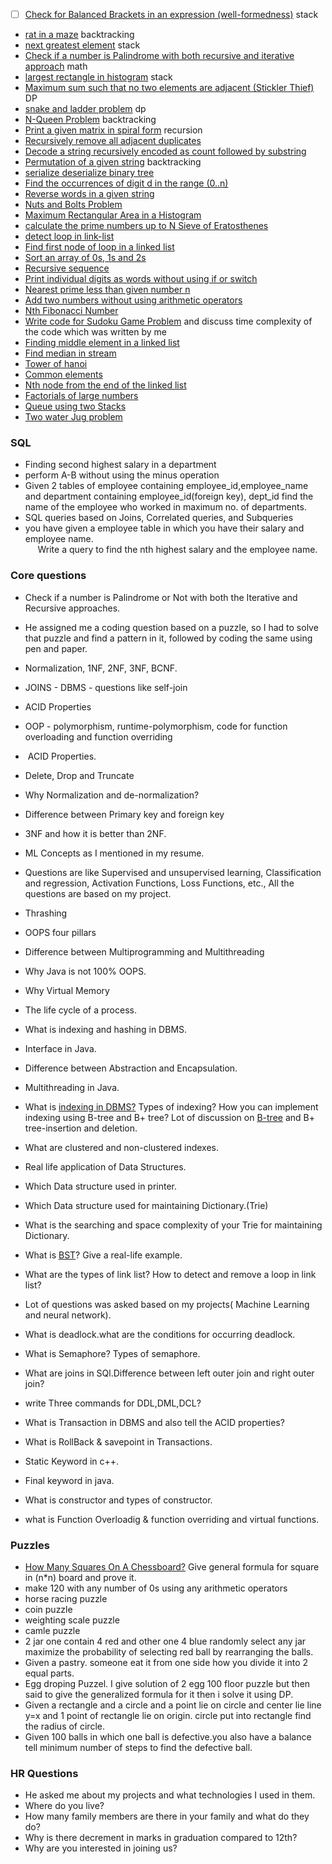 
- [ ] [Check for Balanced Brackets in an expression (well-formedness)](https://www.geeksforgeeks.org/check-for-balanced-parentheses-in-an-expression/) stack
- [rat in a maze](https://www.geeksforgeeks.org/rat-in-a-maze/) backtracking
- [next greatest element](https://www.geeksforgeeks.org/next-greater-element/) stack 
- [Check if a number is Palindrome with both recursive and iterative approach](https://www.geeksforgeeks.org/check-if-a-number-is-palindrome/) math
- [largest rectangle in histogram](https://leetcode.com/problems/largest-rectangle-in-histogram/) stack
- [Maximum sum such that no two elements are adjacent (Stickler Thief)](https://www.geeksforgeeks.org/maximum-sum-such-that-no-two-elements-are-adjacent/) DP
- [snake and ladder problem](https://www.geeksforgeeks.org/snake-ladder-problem-2/) dp
- [N-Queen Problem](https://www.geeksforgeeks.org/n-queen-problem-backtracking-3/) backtracking
- [Print a given matrix in spiral form](https://www.geeksforgeeks.org/print-a-given-matrix-in-spiral-form/) recursion
- [Recursively remove all adjacent duplicates](https://www.geeksforgeeks.org/recursively-remove-adjacent-duplicates-given-string/)
- [Decode a string recursively encoded as count followed by substring](https://www.geeksforgeeks.org/decode-string-recursively-encoded-count-followed-substring/)
- [Permutation of a given string](https://practice.geeksforgeeks.org/problems/permutations-of-a-given-string2041/1) backtracking
- [serialize deserialize binary tree](https://practice.geeksforgeeks.org/problems/serialize-and-deserialize-a-binary-tree/1)
- [Find the occurrences of digit d in the range (0..n) ](https://www.geeksforgeeks.org/find-the-occurrences-of-y-in-the-range-of-x/)
- [Reverse words in a given string](https://practice.geeksforgeeks.org/problems/reverse-words-in-a-given-string5459/1)
- [Nuts and Bolts Problem](https://practice.geeksforgeeks.org/problems/nuts-and-bolts-problem0431/1)
- [Maximum Rectangular Area in a Histogram](https://practice.geeksforgeeks.org/problems/maximum-rectangular-area-in-a-histogram-1587115620/1)
- [calculate the prime numbers up to N Sieve of Eratosthenes](https://practice.geeksforgeeks.org/problems/sieve-of-eratosthenes5242/1)
- [detect loop in link-list](https://practice.geeksforgeeks.org/problems/detect-loop-in-linked-list/1)
- [Find first node of loop in a linked list](https://www.geeksforgeeks.org/find-first-node-of-loop-in-a-linked-list/)
- [Sort an array of 0s, 1s and 2s](https://practice.geeksforgeeks.org/problems/sort-an-array-of-0s-1s-and-2s4231/1)
- [Recursive sequence](https://practice.geeksforgeeks.org/problems/recursive-sequence1611/1)
- [Print individual digits as words without using if or switch](https://www.geeksforgeeks.org/print-individual-digits-as-words-without-using-if-or-switch/)
- [Nearest prime less than given number n](https://www.geeksforgeeks.org/nearest-prime-less-given-number-n/)
- [Add two numbers without using arithmetic operators](https://www.geeksforgeeks.org/add-two-numbers-without-using-arithmetic-operators/)
- [Nth Fibonacci Number](https://practice.geeksforgeeks.org/problems/nth-fibonacci-number1335/1)
- [Write code for Sudoku Game Problem](https://practice.geeksforgeeks.org/problems/solve-the-sudoku/0) and discuss time complexity of the code which was written by me
- [Finding middle element in a linked list](https://practice.geeksforgeeks.org/problems/finding-middle-element-in-a-linked-list/1)
- [Find median in stream](https://practice.geeksforgeeks.org/problems/find-median-in-a-stream-1587115620/1)
- [Tower of hanoi](https://practice.geeksforgeeks.org/problems/tower-of-hanoi-1587115621/1)
- [Common elements](https://practice.geeksforgeeks.org/problems/common-elements5420/1)
- [Nth node from the end of the linked list](https://practice.geeksforgeeks.org/problems/nth-node-from-end-of-linked-list/1)
- [Factorials of large numbers](https://practice.geeksforgeeks.org/problems/factorials-of-large-numbers2508/1)
- [Queue using two Stacks](https://practice.geeksforgeeks.org/problems/queue-using-two-stacks/1)
- [Two water Jug problem](https://practice.geeksforgeeks.org/problems/two-water-jug-problem3402/1)

### SQL

- Finding second highest salary in a department
- perform A-B without using the minus operation
- Given 2 tables of employee containing employee_id,employee_name and department containing employee_id(foreign key), dept_id find the name of the employee who worked in maximum no. of departments.
- SQL queries based on Joins, Correlated queries, and Subqueries
- you have given a employee table in which you have their salary and employee name.  
     Write a query to find the nth highest salary and the employee name.
### Core questions

- Check if a number is Palindrome or Not with both the Iterative and Recursive approaches.
- He assigned me a coding question based on a puzzle, so I had to solve that puzzle and find a pattern in it, followed by coding the same using pen and paper.

- Normalization, 1NF, 2NF, 3NF, BCNF.
- JOINS - DBMS - questions like self-join
- ACID Properties
- OOP - polymorphism, runtime-polymorphism, code for function overloading and function overriding
-  ACID Properties.
- Delete, Drop and Truncate
- Why Normalization and de-normalization?
- Difference between Primary key and foreign key
- 3NF and how it is better than 2NF.
- ML Concepts as I mentioned in my resume. 
- Questions are like Supervised and unsupervised learning, Classification and regression, Activation Functions, Loss Functions, etc., All the questions are based on my project.
- Thrashing 
- OOPS four pillars
- Difference between Multiprogramming and Multithreading
- Why Java is not 100% OOPS.
- Why Virtual Memory
- The life cycle of a process.
- What is indexing and hashing in DBMS.  
- Interface in Java.  
- Difference between Abstraction and Encapsulation.  
- Multithreading in Java.
- What is [indexing in DBMS?](https://www.geeksforgeeks.org/indexing-in-databases-set-1/) Types of indexing? How you can implement indexing using B-tree and B+ tree? Lot of discussion on [B-tree](https://www.geeksforgeeks.org/b-tree-set-1-introduction-2/) and B+ tree-insertion and deletion.  
- What are clustered and non-clustered indexes.
- Real life application of Data Structures.
- Which Data structure used in printer.  
- Which Data structure used for maintaining Dictionary.(Trie)  
- What is the searching and space complexity of your Trie for maintaining Dictionary.
- What is [BST](https://www.geeksforgeeks.org/category/binary-search-tree/)? Give a real-life example.  
- What are the types of link list? How to detect and remove a loop in link list?  
- Lot of questions was asked based on my projects( Machine Learning and neural network).  
- What is deadlock.what are the conditions for occurring deadlock.  
- What is Semaphore? Types of semaphore.  
- What are joins in SQl.Difference between left outer join and right outer join?  
- write Three commands for DDL,DML,DCL?  
- What is Transaction in DBMS and also tell the ACID properties?  
- What is RollBack & savepoint in Transactions.
- Static Keyword in c++.  
- Final keyword in java.  
- What is constructor and types of constructor.
- what is Function Overloadig & function overriding and virtual functions.
### Puzzles 

- [How Many Squares On A Chessboard?](https://www.teachingideas.co.uk/maths/how-many-squares-on-a-chessboard/) Give general formula for square in (n*n) board and prove it.
- make 120 with any number of 0s using any arithmetic operators
- horse racing puzzle
- coin puzzle 
- weighting scale puzzle
- camle puzzle
- 2 jar one contain 4 red and other one 4 blue randomly select any jar maximize the probability of selecting red ball by rearranging the balls.
- Given a pastry. someone eat it from one side how you divide it into 2 equal parts.
- Egg droping Puzzel. I give solution of 2 egg 100 floor puzzle but then said to give the generalized formula for it then i solve it using DP.
- Given a rectangle and a circle and a point lie on circle and center lie line y=x and 1 point of rectangle lie on origin. circle put into rectangle find the radius of circle.
- Given 100 balls in which one ball is defective.you also have a balance tell minimum number of steps to find the defective ball.
### HR Questions

- He asked me about my projects and what technologies I used in them.
- Where do you live?
- How many family members are there in your family and what do they do?
- Why is there decrement in marks in graduation compared to 12th?
- Why are you interested in joining us?